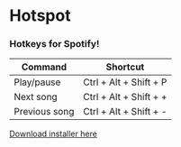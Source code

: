 # Hotspot
### Hotkeys for Spotify!

Command | Shortcut
------- | --------
Play/pause | Ctrl + Alt + Shift + P
Next song | Ctrl + Alt + Shift + +
Previous song | Ctrl + Alt + Shift + -

[Download installer here](https://bitbucket.org/mattiassamskar/hotspot/downloads/Hotspot.msi)